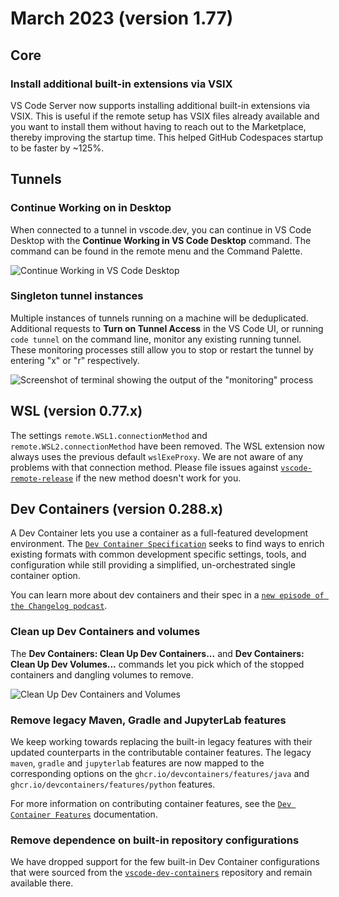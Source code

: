 # March 2023 (version 1.77)

## Core

### Install additional built-in extensions via VSIX

VS Code Server now supports installing additional built-in extensions via VSIX. This is useful if the remote setup has VSIX files already available and you want to install them without having to reach out to the Marketplace, thereby improving the startup time. This helped GitHub Codespaces startup to be faster by ~125%.

## Tunnels

### Continue Working on in Desktop

When connected to a tunnel in vscode.dev, you can continue in VS Code Desktop with the **Continue Working in VS Code Desktop** command. The command can be found in the remote menu and the Command Palette.

![`Continue Working in VS Code Desktop`](images/1_77/tunnel-open-in-desktop.png)

### Singleton tunnel instances

Multiple instances of tunnels running on a machine will be deduplicated. Additional requests to **Turn on Tunnel Access** in the VS Code UI, or running `code tunnel` on the command line, monitor any existing running tunnel. These monitoring processes still allow you to stop or restart the tunnel by entering "x" or "r" respectively.

![`Screenshot of terminal showing the output of the "monitoring" process`](images/1_77/remote-tunnel-singleton.png)

## WSL (version 0.77.x)

The settings `remote.WSL1.connectionMethod` and `remote.WSL2.connectionMethod` have been removed. The WSL extension now always uses the previous default `wslExeProxy`. We are not aware of any problems with that connection method. Please file issues against [`vscode-remote-release`](https://github.com/microsoft/vscode-remote-release/issues) if the new method doesn't work for you.

## Dev Containers (version 0.288.x)

A Dev Container lets you use a container as a full-featured development environment. The [`Dev Container Specification`](https://containers.dev/) seeks to find ways to enrich existing formats with common development specific settings, tools, and configuration while still providing a simplified, un-orchestrated single container option.

You can learn more about dev containers and their spec in a [`new episode of the Changelog podcast`](https://changelog.com/podcast/529).

### Clean up Dev Containers and volumes

The **Dev Containers: Clean Up Dev Containers...** and **Dev Containers: Clean Up Dev Volumes...** commands let you pick which of the stopped containers and dangling volumes to remove.

![`Clean Up Dev Containers and Volumes`](images/1_77/clean-up-containers-and-volumes.png)

### Remove legacy Maven, Gradle and JupyterLab features

We keep working towards replacing the built-in legacy features with their updated counterparts in the contributable container features. The legacy `maven`, `gradle` and `jupyterlab` features are now mapped to the corresponding options on the `ghcr.io/devcontainers/features/java` and `ghcr.io/devcontainers/features/python` features.

For more information on contributing container features, see the [`Dev Container Features`](https://containers.dev/implementors/features) documentation.

### Remove dependence on built-in repository configurations

We have dropped support for the few built-in Dev Container configurations that were sourced from the [`vscode-dev-containers`](https://github.com/microsoft/vscode-dev-containers/tree/main/repository-containers/github.com) repository and remain available there.
